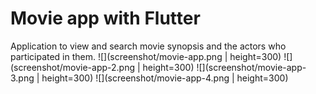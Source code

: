 # Movie app with Flutter
Application to view and search movie synopsis and the actors who participated in them.
![](screenshot/movie-app.png | height=300)
![](screenshot/movie-app-2.png | height=300)
![](screenshot/movie-app-3.png | height=300)
![](screenshot/movie-app-4.png | height=300)
